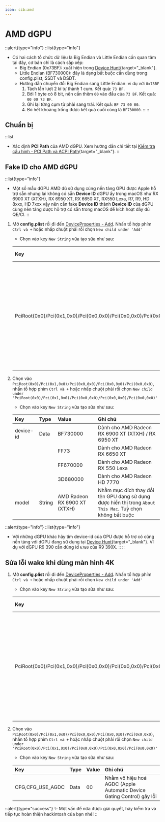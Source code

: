 ```yaml
---
icon: cib:amd
---
```


# AMD dGPU

::alert{type="info"}
::list{type="info"}
- Có hai cách tổ chức dữ liệu là Big Endian và Little Endian cần quan tâm tại đây, cơ bản chỉ là cách sắp xếp:
    - Big Endian (0x73BF): xuất hiện trong [Device Hunt](https://devicehunt.com/view/type/pci/vendor/1002){target="_blank"}.
    - Little Endian (BF730000): đây là dạng bắt buộc cần dùng trong config.plist, SSDT và DSDT.
    - Hướng dẫn chuyển đổi Big Endian sang Little Endian: ví dụ với `0x73BF`
        1. Tách lần lượt 2 kí tự thành 1 cụm. Kết quả: `73 BF`.
        2. Bởi 1 byte có 8 bit, nên cần thêm `00` vào đầu của `73 BF`. Kết quả: `00 00 73 BF`.
        3. Ghi lại từng cụm từ phải sang trái. Kết quả: `BF 73 00 00`.
        4. Bỏ hết khoảng trống được kết quả cuối cùng là `BF730000`.
::
::

## Chuẩn bị

::list
- Xác định **PCI Path** của AMD dGPU. Xem hướng dẫn chi tiết tại [Kiếm tra cấu hình - PCI Path và ACPI Path](/hardware/check-hardware-information#pci-path-và-acpi-path){target="_blank"}.
::

## Fake ID cho AMD dGPU

::list{type="info"}
- Một số mẫu dGPU AMD dù sử dụng cùng nền tảng GPU được Apple hỗ trợ sẵn nhưng lại không có sẵn **Device ID** dGPU ấy trong macOS như RX 6900 XT (XTXH), RX 6950 XT, RX 6650 XT, RX550 Lexa, R7, R9, HD 8xxx, HD 7xxx vậy nên cần fake **Device ID** thành **Device ID** của dGPU cùng nền tảng được hỗ trợ có sẵn trong macOS để kích hoạt đầy đủ QE/CI.
::

1. Mở **config.plist** rồi đi đến [DeviceProperties - Add](/gathering-files/config/deviceproperties#add). Nhấn tổ hợp phím `Ctrl và +` hoặc nhấp chuột phải rồi chọn `New child under 'Add'`
    - Chọn vào key `New String` vừa tạo sửa như sau:

    | Key | Type | Ghi chú |
    | :-- | :--- | :------ |
    | PciRoot(0x0)/Pci(0x1,0x0)/Pci(0x0,0x0)/Pci(0x0,0x0)/Pci(0x0,0x0) | Dictionary | Thay `New String` thành **PCI Path** đã xác định. Nhấp hai lần vào `Type` để chọn định dạng khác |

2. Chọn vào `PciRoot(0x0)/Pci(0x1,0x0)/Pci(0x0,0x0)/Pci(0x0,0x0)/Pci(0x0,0x0)`, nhấn tổ hợp phím `Ctrl và +` hoặc nhấp chuột phải rồi chọn `New child under 'PciRoot(0x0)/Pci(0x1,0x0)/Pci(0x0,0x0)/Pci(0x0,0x0)/Pci(0x0,0x0)'`
    - Chọn vào key `New String` vừa tạo sửa như sau:

    | Key | Type | Value | Ghi chú |
    | :-- | :--- | :---- | :------ |
    | device-id	| Data | BF730000 | Dành cho AMD Radeon RX 6900 XT (XTXH) / RX 6950 XT |
    | |  | FF73 | Dành cho AMD Radeon RX 6650 XT |
    |  |  | FF670000 | Dành cho AMD Radeon RX 550 Lexa |
    |  |  | 3D680000 | Dành cho AMD Radeon HD 7770 |
    | model	| String | AMD Radeon RX 6900 XT (XTXH) | Nhằm mục đích thay đổi tên GPU đang sử dụng được hiển thị trong `About This Mac`. Tuỳ chọn không bắt buộc |

::alert{type="info"}
::list{type="info"}
- Với những dGPU khác hãy tìm device-id của GPU được hỗ trợ có cùng nền tảng với dGPU đang sử dụng tại [Device Hunt](https://devicehunt.com/view/type/pci/vendor/1002){target="_blank"}. Ví dụ với dGPU R9 390 cần dùng id `67B0` của R9 390X.
::
::

## Sửa lỗi wake khi dùng màn hình 4K

1. Mở **config.plist** rồi đi đến [DeviceProperties - Add](/gathering-files/config/deviceproperties#add). Nhấn tổ hợp phím `Ctrl và +` hoặc nhấp chuột phải rồi chọn `New child under 'Add'`
    - Chọn vào key `New String` vừa tạo sửa như sau:

    | Key | Type | Ghi chú |
    | :-- | :--- | :------ |
    | PciRoot(0x0)/Pci(0x1,0x0)/Pci(0x0,0x0)/Pci(0x0,0x0)/Pci(0x0,0x0) | Dictionary | Thay `New String` thành **PCI Path** đã xác định. Nhấp hai lần vào `Type` để chọn định dạng khác |

2. Chọn vào `PciRoot(0x0)/Pci(0x1,0x0)/Pci(0x0,0x0)/Pci(0x0,0x0)/Pci(0x0,0x0)`, nhấn tổ hợp phím `Ctrl và +` hoặc nhấp chuột phải rồi chọn `New child under 'PciRoot(0x0)/Pci(0x1,0x0)/Pci(0x0,0x0)/Pci(0x0,0x0)/Pci(0x0,0x0)'`
    - Chọn vào key `New String` vừa tạo sửa như sau:

    | Key | Type | Value | Ghi chú |
    | :-- | :--- | :---- | :------ |
    | CFG,CFG_USE_AGDC | Data | 00 | Nhằm vô hiệu hoá AGDC (Apple Automatic Device Gating Control) gây lỗi |

::alert{type="success"}
✨ Một vấn đề nữa được giải quyết, hãy kiểm tra và tiếp tục hoàn thiện hackintosh của bạn nhé!
::